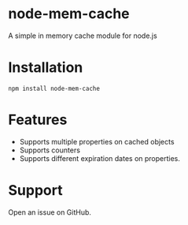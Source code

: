# node-mem-cache

A simple in memory cache module for node.js

# Installation

`npm install node-mem-cache`

# Features

* Supports multiple properties on cached objects
* Supports counters
* Supports different expiration dates on properties.

# Support

Open an issue on GitHub.
